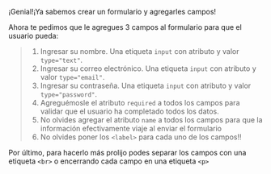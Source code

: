¡Genial!¡Ya sabemos crear un formulario y agregarles campos! 

Ahora te pedimos que le agregues 3 campos al formulario para que el usuario pueda:

> 1. Ingresar su nombre. Una etiqueta `input` con atributo y valor `type="text"`.  
> 2. Ingresar su correo electrónico. Una etiqueta `input` con atributo y valor `type="email"`.  
> 3. Ingresar su contraseña. Una etiqueta `input` con atributo y valor `type="password"`.  
> 4. Agreguémosle el atributo `required` a todos los campos para validar que el usuario ha completado todos los datos.
> 5. No olvides agregar el atributo `name` a todos los campos para que la información efectivamente viaje al enviar el formulario
> 6. No olvides poner los `<label>` para cada uno de los campos!!

Por último, para hacerlo más prolijo podes separar los campos con una etiqueta `<br>` o encerrando cada campo en una etiqueta `<p>`


